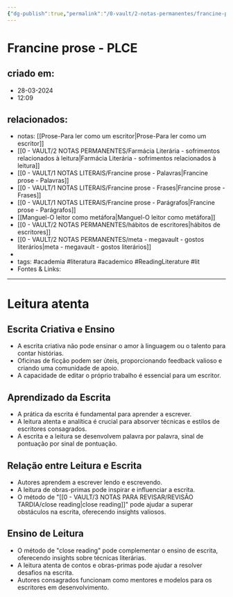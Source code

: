 ```yaml
---
{"dg-publish":true,"permalink":"/0-vault/2-notas-permanentes/francine-prose-plce/","tags":["permanente","academia","literatura","academico","ReadingLiterature","lit"],"dgHomeLink":true,"dgShowLocalGraph":true,"dgShowFileTree":true,"dgEnableSearch":true}
---
```


# Francine prose - PLCE

## criado em: 
- 28-03-2024
- 12:09
## relacionados:
- notas: [[Prose-Para ler como um escritor\|Prose-Para ler como um escritor]]
- [[0 - VAULT/2 NOTAS PERMANENTES/Farmácia Literária - sofrimentos relacionados à leitura\|Farmácia Literária - sofrimentos relacionados à leitura]]
- [[0 - VAULT/1 NOTAS LITERAIS/Francine prose - Palavras\|Francine prose - Palavras]]
- [[0 - VAULT/1 NOTAS LITERAIS/Francine prose - Frases\|Francine prose - Frases]]
- [[0 - VAULT/1 NOTAS LITERAIS/Francine prose - Parágrafos\|Francine prose - Parágrafos]]
- [[Manguel-O leitor como metáfora\|Manguel-O leitor como metáfora]]
- [[0 - VAULT/2 NOTAS PERMANENTES/hábitos de escritores\|hábitos de escritores]]
- [[0 - VAULT/2 NOTAS PERMANENTES/meta - megavault - gostos literários\|meta - megavault - gostos literários]]
- 
- tags: #academia #literatura #academico #ReadingLiterature #lit  
- Fontes & Links: 
---

# Leitura atenta

## Escrita Criativa e Ensino
- A escrita criativa não pode ensinar o amor à linguagem ou o talento para contar histórias.
- Oficinas de ficção podem ser úteis, proporcionando feedback valioso e criando uma comunidade de apoio.
- A capacidade de editar o próprio trabalho é essencial para um escritor.
  
## Aprendizado da Escrita
- A prática da escrita é fundamental para aprender a escrever.
- A leitura atenta e analítica é crucial para absorver técnicas e estilos de escritores consagrados.
- A escrita e a leitura se desenvolvem palavra por palavra, sinal de pontuação por sinal de pontuação.

## Relação entre Leitura e Escrita
- Autores aprendem a escrever lendo e escrevendo.
- A leitura de obras-primas pode inspirar e influenciar a escrita.
- O método de "[[0 - VAULT/3 NOTAS PARA REVISAR/REVISÃO TARDIA/close reading\|close reading]]" pode ajudar a superar obstáculos na escrita, oferecendo insights valiosos.

## Ensino de Leitura
- O método de "close reading" pode complementar o ensino de escrita, oferecendo insights sobre técnicas literárias.
- A leitura atenta de contos e obras-primas pode ajudar a resolver desafios na escrita.
- Autores consagrados funcionam como mentores e modelos para os escritores em desenvolvimento.